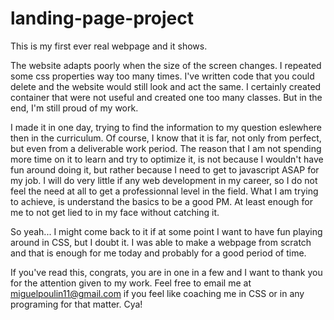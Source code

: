 # landing-page-project

This is my first ever real webpage and it shows.

The website adapts poorly when the size of the screen changes. I repeated some css properties way too many times. I've written code that you could delete and the website would still look and act the same. I certainly created container that were not useful and created one too many classes. But in the end, I'm still proud of my work.

I made it in one day, trying to find the information to my question eslewhere then in the curriculum. Of course, I know that it is far, not only from perfect, but even from a deliverable work period. The reason that I am not spending more time on it to learn and try to optimize it, is not because I wouldn't have fun around doing it, but rather because I need to get to javascript ASAP for my job. I will do very little if any web development in my career, so I do not feel the need at all to get a professionnal level in the field. What I am trying to achieve, is understand the basics to be a good PM. At least enough for me to not get lied to in my face without catching it.

So yeah... I might come back to it if at some point I want to have fun playing around in CSS, but I doubt it. I was able to make a webpage from scratch and that is enough for me today and probably for a good period of time.

If you've read this, congrats, you are in one in a few and I want to thank you for the attention given to my work. Feel free to email me at miguelpoulin11@gmail.com if you feel like coaching me in CSS or in any programing for that matter. Cya!
